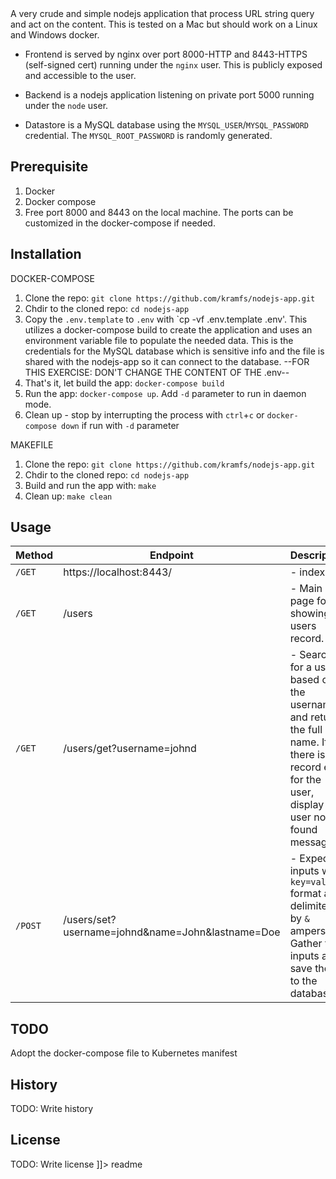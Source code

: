 <snippet>
  <content><![CDATA[
# ${1:Project Name}

A very crude and simple nodejs application that process URL string query and act on the content. This is tested on a Mac but should work on a Linux and Windows docker.

- Frontend is served by nginx over port 8000-HTTP and 8443-HTTPS (self-signed cert) running under the 
`nginx` user. This is publicly exposed and accessible to the user.
       
- Backend is a nodejs application listening on private port 5000 running under the `node` user.
       
- Datastore is a MySQL database using the `MYSQL_USER`/`MYSQL_PASSWORD` credential. The `MYSQL_ROOT_PASSWORD` is randomly generated.
    

## Prerequisite
1. Docker
2. Docker compose
3. Free port 8000 and 8443 on the local machine. The ports can be customized in the docker-compose if needed.

## Installation

DOCKER-COMPOSE
1. Clone the repo: `git clone https://github.com/kramfs/nodejs-app.git`
2. Chdir to the cloned repo: `cd nodejs-app`
3. Copy the `.env.template` to `.env` with `cp -vf .env.template .env'. This utilizes a docker-compose build to create the application and uses an environment variable file to populate the needed data. This is the credentials for the MySQL database which is sensitive info and the file is shared with the nodejs-app so it can connect to the database. --FOR THIS EXERCISE: DON'T CHANGE THE CONTENT OF THE .env--
4. That's it, let build the app: `docker-compose build`
5. Run the app: `docker-compose up`. Add `-d` parameter to run in daemon mode.
6. Clean up - stop by interrupting the process with `ctrl`+`c` or `docker-compose down` if run with `-d` parameter

MAKEFILE
1. Clone the repo: `git clone https://github.com/kramfs/nodejs-app.git`
2. Chdir to the cloned repo: `cd nodejs-app`
3. Build and run the app with: `make`
4. Clean up: `make clean`

## Usage

| Method | Endpoint | Description |
| --- | --- | --- |
| `/GET` | https://localhost:8443/ | - index site |
| `/GET` | /users | - Main page for showing users record. |
| `/GET` | /users/get?username=johnd | - Search for a user based on the username and return the full name. If there is no record exist for the user, display a user not found message. |
| `/POST` | /users/set?username=johnd&name=John&lastname=Doe | - Expect 3 inputs with `key=value` format and delimited by `&` ampersand. Gather the inputs and save them to the database. |



## TODO

Adopt the docker-compose file to Kubernetes manifest

## History

TODO: Write history


## License

TODO: Write license
]]></content>
  <tabTrigger>readme</tabTrigger>
</snippet>
